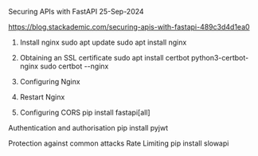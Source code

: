 Securing APIs with FastAPI
25-Sep-2024

https://blog.stackademic.com/securing-apis-with-fastapi-489c3d4d1ea0


1. Install nginx
sudo apt update
sudo apt install nginx

2. Obtaining an SSL certificate
sudo apt install certbot python3-certbot-nginx
sudo certbot --nginx

3. Configuring Nginx

4. Restart Nginx
5. Configuring CORS
pip install fastapi[all]

Authentication and authorisation
pip install pyjwt


Protection against common attacks
Rate Limiting
pip install slowapi
